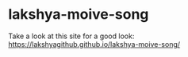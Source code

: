 # lakshya-moive-song

Take a look at this site for a good look: https://lakshyagithub.github.io/lakshya-moive-song/
